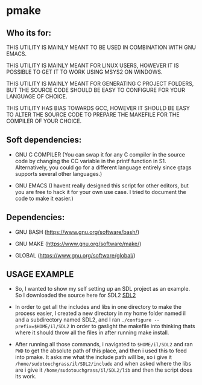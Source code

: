 # pmake

## Who its for:

THIS UTILITY IS MAINLY MEANT TO BE USED IN COMBINATION WITH GNU EMACS.

THIS UTILITY IS MAINLY MEANT FOR LINUX USERS, HOWEVER IT IS POSSIBLE TO GET IT TO WORK USING MSYS2 ON WINDOWS.

THIS UTILITY IS MAINLY MEANT FOR GENERATING C PROJECT FOLDERS, BUT THE SOURCE CODE SHOULD BE EASY TO CONFIGURE FOR YOUR LANGUAGE OF CHOICE.

THIS UTILITY HAS BIAS TOWARDS GCC, HOWEVER IT SHOULD BE EASY TO ALTER THE SOURCE CODE TO PREPARE THE MAKEFILE FOR THE COMPILER OF YOUR CHOICE.

## Soft dependencies:

- GNU C COMPILER (You can swap it for any C compiler in the source code by changing the CC variable in the printf function in S1. Alternatively, you could go for a different language entirely since gtags supports several other languages.)

- GNU EMACS (I havent really designed this script for other editors, but you are free to hack it for your own use case. I tried to document the code to make it easier.)

## Dependencies:

* GNU BASH (https://www.gnu.org/software/bash/)

* GNU MAKE (https://www.gnu.org/software/make/)

* GLOBAL (https://www.gnu.org/software/global/)

## USAGE EXAMPLE
- So, I wanted to show my self setting up an SDL project as an example. So I downloaded the source here for SDL2 [SDL2](https://github.com/libsdl-org/SDL/releases/tag/release-2.30.8 "SDL2")

- In order to get all the includes and libs in one directory to make the process easier, I created a new directory in my home folder named il and a subdirectory named SDL2, and I ran `./configure --prefix=$HOME/il/SDL2` in order to gaslight the makefile into thinking thats where it should throw all the files in after running make install.

- After running all those commands, i navigated to `$HOME/il/SDL2` and ran `PWD` to get the absolute path of this place, and then i used this to feed into pmake. It asks me what the include path will be, so i give it `/home/sudotouchgrass/il/SDL2/include` and when asked where the libs are i give it `/home/sudotouchgrass/il/SDL2/lib` and then the script does its work.

